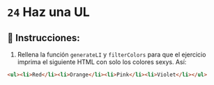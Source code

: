 # `24` Haz una UL

## 📝 Instrucciones:

1. Rellena la función `generateLI` y `filterColors` para que el ejercicio imprima el siguiente HTML con solo los colores sexys. Así:

```html
<ul><li>Red</li><li>Orange</li><li>Pink</li><li>Violet</li></ul>
```